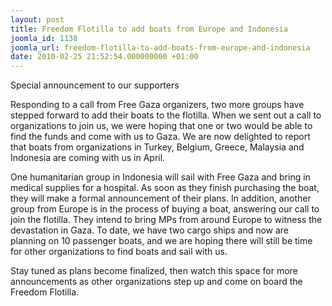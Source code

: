 ```yaml
---
layout: post
title: Freedom Flotilla to add boats from Europe and Indonesia
joomla_id: 1138
joomla_url: freedom-flotilla-to-add-boats-from-europe-and-indonesia
date: 2010-02-25 21:52:54.000000000 +01:00
---
```

<p>Special announcement to our supporters</p>
<p>Responding to a call from Free Gaza organizers, two more groups have stepped forward to add their boats to the flotilla. When we sent out a call to organizations to join us, we were hoping that one or two would be able to find the funds and come with us to Gaza. We are now delighted to report that boats from organizations in Turkey, Belgium, Greece, Malaysia and Indonesia are coming with us in April.</p>
<p>One humanitarian group in Indonesia will sail with Free Gaza and bring in medical supplies for a hospital. As soon as they finish purchasing the boat, they will make a formal announcement of their plans. In addition, another group from Europe is in the process of buying a boat, answering our call to join the flotilla. They intend to bring MPs from around Europe to witness the devastation in Gaza. To date, we have two cargo ships and now are planning on 10 passenger boats, and we are hoping there will still be time for other organizations to find boats and sail with us.</p>
<p>Stay tuned as plans become finalized, then watch this space for more announcements as other organizations step up and come on board the Freedom Flotilla.</p>
<p> </p>
